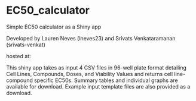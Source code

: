 # EC50_calculator
Simple EC50 calculator as a Shiny app

Developed by Lauren Neves (lneves23) and Srivats Venkataramanan (srivats-venkat)

hosted at: 

This shiny app takes as input 4 CSV files in 96-well plate format detailing Cell Lines, Compounds, Doses, and Viability Values and returns cell line-compound specific EC50s. Summary tables and individual graphs are available for download. Example input template files are also provided as a download.  
